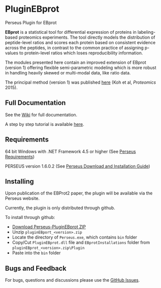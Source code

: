 # PluginEBprot

Perseus Plugin for EBprot

**EBprot** is a statistical tool for differential expression of proteins in labeling-based proteomics experiments. The tool directly models the distribution of peptide-level ratios and scores each protein based on consistent evidence across the peptides, in contrast to the common practice of assigning p-values to protein-level ratios which loses reproducibility information.

The modules presented here contain an improved extension of EBprot (version 1) offering flexible semi-parametric modeling which is more robust in handling heavily skewed or multi-modal data, like ratio data. 

The principal method (version 1) was published [here](http://onlinelibrary.wiley.com/doi/10.1002/pmic.201400620/abstract;jsessionid=613BD152847535F4278E0C6ED6ACD036.f02t01) (Koh et al, *Proteomics* 2015). 

## Full Documentation

See the [Wiki](../../wiki) for full documentation.

A step by step tutorial is available [here]().

## Requirements

64 bit Windows with .NET Framework 4.5 or higher (See [Perseus Requirements](http://www.coxdocs.org/doku.php?id=perseus:common:download_and_installation))

PERSEUS version 1.6.0.2 (See [Perseus Download and Installation Guide](http://www.coxdocs.org/doku.php?id=perseus:common:download_and_installation#download))

## Installing

Upon publication of the EBProt2 paper, the plugin will be available via the Perseus website.

Currently, the plugin is only distributed through github.

To install through github:

* [Download Perseus-PluginEBprot ZIP](../../releases/download/v0.0.1/pluginEBprot_0.0.1.zip)
* Unzip `pluginEBport_<version>.zip`
* Locate the directory of `Perseus.exe`, which contains `bin` folder
* Copy/Cut `PluginEBprot.dll` file and `EBprotInstallations` folder from `pluginEBprot_<version>.zip\Plugin`
* Paste into the `bin` folder

## Bugs and Feedback

For bugs, questions and discussions please use the [GitHub Issues](../../issues).
